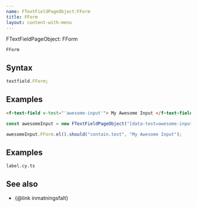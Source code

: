 ```yaml
---
name: FTextFieldPageObject:FForm
title: FForm
layout: content-with-menu
---
```


FTextFieldPageObject: FForm

`FForm`

## Syntax

```ts
textfield.FForm;
```

## Examples

```html static
<f-text-field v-test="'awesome-input'"> My Awesome Input </f-text-field>
```

```ts
const awesomeInput = new FTextFieldPageObject("[data-test=awesome-input]");

awesomeInput.FForm.el().should("contain.text", "My Awesome Input");
```

## Examples

```import
label.cy.ts
```

## See also

-   {@link inmatningsfalt}
